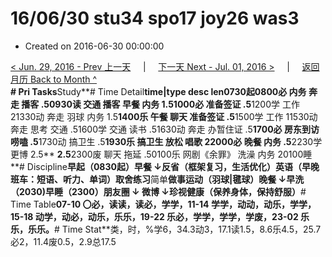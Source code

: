 # 16/06/30 stu34 spo17 joy26 was3

* Created on 2016-06-30 00:00:00

[&lt; Jun. 29, 2016 - Prev 上一天](d29.md)     \|     [下一天 Next - Jul. 01, 2016 &gt;](../07/d01.md)     \|     [返回月历 Back to Month ^](index.md)   
**\# Pri Tasks**Study**\# Time Detail**time\|type desc len0730起0800必 内务 奔走 播客 .50930读 交通 播客 早餐 内务 1.51000必 准备签证 .5**1200学 工作 21330动 奔走 羽球 内务 1.5**1400乐 午餐 聊天 准备签证 .5**1500学 工作 11530动 奔走 思考 交通 .51600学 交通 读书 .51630动 奔走 办暂住证 .5**1700必 房东到访唠嗑 .5**1730动 搞卫生 .5**1930乐 搞卫生 放松 唱歌 22000必 晚餐 内务 .5**2230学 更博 2.5** **2.5**2300废 聊天 拖延 .50100乐 网剧《余罪》 洗澡 内务 20100睡**\# Discipline**早起（0830起）早餐 ↓反省（框架复习，生活优化）英语（早晚班车：短语、听力、单词）**取舍**练习**简单**做事运动（羽球\|毽球）晚餐 ↓早洗（2030\)早睡（2300）朋友圈 ↓ 微博 ↓珍视健康（保养身体，保持舒服）**\# Time Table**07-10 〇必，读读，读必，学学，11-14 学学，动动，动乐，学学，15-18 动学，动必，动乐，乐乐，19-22 乐必，学学，学学，学废，23-02 乐乐，乐乐。**\# Time Stat**类，时，%学6，34.3动3，17.1读1.5，8.6乐4.5，25.7必2，11.4废0.5，2.9总17.5

